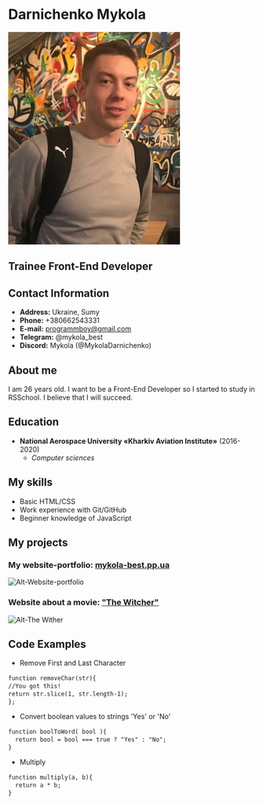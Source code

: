 # Darnichenko Mykola

![Alt-My photo](img/my-photo.jpeg)

## Trainee Front-End Developer

## Contact Information

- **Address:** Ukraine, Sumy
- **Phone:** +380662543331
- **E-mail:** programmboy@gmail.com
- **Telegram:** @mykola_best
- **Discord:** Mykola (@MykolaDarnichenko)

## About me

I am 26 years old. I want to be a Front-End Developer so I started to study in RSSchool. I believe that I will succeed.

## Education

- **National Aerospace University «Kharkiv Aviation Institute»** (2016-2020)
  - _Computer sciences_

## My skills

- Basic HTML/CSS
- Work experience with Git/GitHub
- Beginner knowledge of JavaScript

## My projects

### My website-portfolio: [mykola-best.pp.ua](http://mykola-best.pp.ua/ "My website-portfolio")

![Alt-Website-portfolio](https://i.ibb.co/tzBc78Y/Website-Portfolio.jpg)

### Website about a movie: ["The Witcher"](https://mykoladarnichenko.github.io/the_witcher/ "Website about 'The Witcher'")

![Alt-The Wither](https://i.ibb.co/ChXgMZ8/The-Witcher.jpg)

## Code Examples

- Remove First and Last Character

```
function removeChar(str){
//You got this!
return str.slice(1, str.length-1);
};
```

- Convert boolean values to strings 'Yes' or 'No'

```
function boolToWord( bool ){
  return bool = bool === true ? "Yes" : "No";
}
```

- Multiply

```
function multiply(a, b){
  return a * b;
}
```
